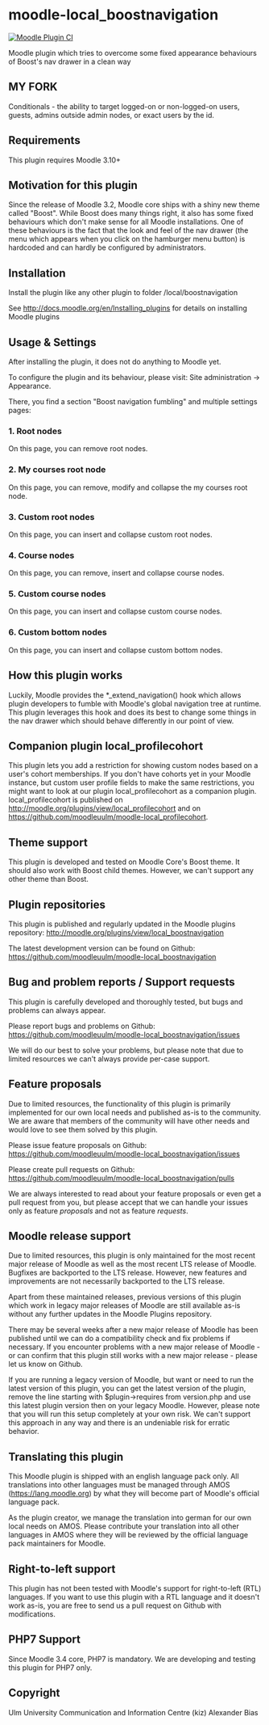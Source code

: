 moodle-local_boostnavigation
============================

[![Moodle Plugin CI](https://github.com/moodleuulm/moodle-local_boostnavigation/workflows/Moodle%20Plugin%20CI/badge.svg?branch=master)](https://github.com/moodleuulm/moodle-local_boostnavigation/actions?query=workflow%3A%22Moodle+Plugin+CI%22+branch%3Amaster)

Moodle plugin which tries to overcome some fixed appearance behaviours of Boost's nav drawer in a clean way

MY FORK
-------

Conditionals - the ability to target logged-on or non-logged-on users, guests, admins outside admin nodes, or exact users by the id.


Requirements
------------

This plugin requires Moodle 3.10+


Motivation for this plugin
--------------------------

Since the release of Moodle 3.2, Moodle core ships with a shiny new theme called "Boost". While Boost does many things right, it also has some fixed behaviours which don't make sense for all Moodle installations. One of these behaviours is the fact that the look and feel of the nav drawer (the menu which appears when you click on the hamburger menu button) is hardcoded and can hardly be configured by administrators.


Installation
------------

Install the plugin like any other plugin to folder
/local/boostnavigation

See http://docs.moodle.org/en/Installing_plugins for details on installing Moodle plugins


Usage & Settings
----------------

After installing the plugin, it does not do anything to Moodle yet.

To configure the plugin and its behaviour, please visit:
Site administration -> Appearance.

There, you find a section "Boost navigation fumbling" and multiple settings pages:

### 1. Root nodes

On this page, you can remove root nodes.

### 2. My courses root node

On this page, you can remove, modify and collapse the my courses root node.

### 3. Custom root nodes

On this page, you can insert and collapse custom root nodes.

### 4. Course nodes

On this page, you can remove, insert and collapse course nodes.

### 5. Custom course nodes

On this page, you can insert and collapse custom course nodes.

### 6. Custom bottom nodes

On this page, you can insert and collapse custom bottom nodes.


How this plugin works
---------------------

Luckily, Moodle provides the *_extend_navigation() hook which allows plugin developers to fumble with Moodle's global navigation tree at runtime. This plugin leverages this hook and does its best to change some things in the nav drawer which should behave differently in our point of view.


Companion plugin local_profilecohort
------------------------------------
This plugin lets you add a restriction for showing custom nodes based on a user's cohort memberships. If you don't have cohorts yet in your Moodle instance, but custom user profile fields to make the same restrictions, you might want to look at our plugin local_profilecohort as a companion plugin. local_profilecohort is published on http://moodle.org/plugins/view/local_profilecohort and on https://github.com/moodleuulm/moodle-local_profilecohort.


Theme support
-------------

This plugin is developed and tested on Moodle Core's Boost theme.
It should also work with Boost child themes. However, we can't support any other theme than Boost.


Plugin repositories
-------------------

This plugin is published and regularly updated in the Moodle plugins repository:
http://moodle.org/plugins/view/local_boostnavigation

The latest development version can be found on Github:
https://github.com/moodleuulm/moodle-local_boostnavigation


Bug and problem reports / Support requests
------------------------------------------

This plugin is carefully developed and thoroughly tested, but bugs and problems can always appear.

Please report bugs and problems on Github:
https://github.com/moodleuulm/moodle-local_boostnavigation/issues

We will do our best to solve your problems, but please note that due to limited resources we can't always provide per-case support.


Feature proposals
-----------------

Due to limited resources, the functionality of this plugin is primarily implemented for our own local needs and published as-is to the community. We are aware that members of the community will have other needs and would love to see them solved by this plugin.

Please issue feature proposals on Github:
https://github.com/moodleuulm/moodle-local_boostnavigation/issues

Please create pull requests on Github:
https://github.com/moodleuulm/moodle-local_boostnavigation/pulls

We are always interested to read about your feature proposals or even get a pull request from you, but please accept that we can handle your issues only as feature _proposals_ and not as feature _requests_.


Moodle release support
----------------------

Due to limited resources, this plugin is only maintained for the most recent major release of Moodle as well as the most recent LTS release of Moodle. Bugfixes are backported to the LTS release. However, new features and improvements are not necessarily backported to the LTS release.

Apart from these maintained releases, previous versions of this plugin which work in legacy major releases of Moodle are still available as-is without any further updates in the Moodle Plugins repository.

There may be several weeks after a new major release of Moodle has been published until we can do a compatibility check and fix problems if necessary. If you encounter problems with a new major release of Moodle - or can confirm that this plugin still works with a new major release - please let us know on Github.

If you are running a legacy version of Moodle, but want or need to run the latest version of this plugin, you can get the latest version of the plugin, remove the line starting with $plugin->requires from version.php and use this latest plugin version then on your legacy Moodle. However, please note that you will run this setup completely at your own risk. We can't support this approach in any way and there is an undeniable risk for erratic behavior.


Translating this plugin
-----------------------

This Moodle plugin is shipped with an english language pack only. All translations into other languages must be managed through AMOS (https://lang.moodle.org) by what they will become part of Moodle's official language pack.

As the plugin creator, we manage the translation into german for our own local needs on AMOS. Please contribute your translation into all other languages in AMOS where they will be reviewed by the official language pack maintainers for Moodle.


Right-to-left support
---------------------

This plugin has not been tested with Moodle's support for right-to-left (RTL) languages.
If you want to use this plugin with a RTL language and it doesn't work as-is, you are free to send us a pull request on Github with modifications.


PHP7 Support
------------

Since Moodle 3.4 core, PHP7 is mandatory. We are developing and testing this plugin for PHP7 only.


Copyright
---------

Ulm University
Communication and Information Centre (kiz)
Alexander Bias
